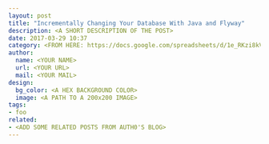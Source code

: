```yaml
---
layout: post
title: "Incrementally Changing Your Database With Java and Flyway"
description: <A SHORT DESCRIPTION OF THE POST>
date: 2017-03-29 10:37
category: <FROM HERE: https://docs.google.com/spreadsheets/d/1e_RKzi8kVwzqPG8si8kyDOWPiBk9tI-XNGh0KgRIF7Q>
author: 
  name: <YOUR NAME>
  url: <YOUR URL>
  mail: <YOUR MAIL>
design: 
  bg_color: <A HEX BACKGROUND COLOR>
  image: <A PATH TO A 200x200 IMAGE>
tags: 
- foo
related:
- <ADD SOME RELATED POSTS FROM AUTH0'S BLOG>
---
```

